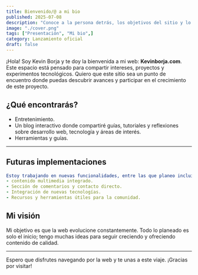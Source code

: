 ```yaml
---
title: Bienvenido/@ a mi bio
published: 2025-07-08
description: "Conoce a la persona detrás, los objetivos del sitio y lo que está por venir."
image: "./cover.png"
tags: ["Presentación", "Mi bio",]
category: Lanzamiento oficial
draft: false
---
```


¡Hola! Soy Kevin Borja y te doy la bienvenida a mi web: **Kevinborja.com**. Este espacio está pensado para compartir intereses, proyectos y experimentos tecnológicos. Quiero que este sitio sea un punto de encuentro donde puedas descubrir avances y participar en el crecimiento de este proyecto.

## ¿Qué encontrarás?

- Entretenimiento.
- Un blog interactivo donde compartiré guías, tutoriales y reflexiones sobre desarrollo web, tecnología y áreas de interés.
- Herramientas y guías.
  
---
## Futuras implementaciones
```yaml
Estoy trabajando en nuevas funcionalidades, entre las que planeo incluir:
- contenido multimedia integrado.
- Sección de comentarios y contacto directo.
- Integración de nuevas tecnologías.
- Recursos y herramientas útiles para la comunidad.
```
## Mi visión

Mi objetivo es que la web evolucione constantemente. Todo lo planeado es solo el inicio; tengo muchas ideas para seguir creciendo y ofreciendo contenido de calidad.

---

Espero que disfrutes navegando por la web y te unas a este viaje. ¡Gracias por visitar!

